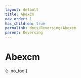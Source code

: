 ```yaml
---
layout: default
title: Abexcm
nav_order: 1
has_children: true
permalink: docs/Reversing/Abexcm
parent: Reversing
---
```


# Abexcm
{: .no_toc }